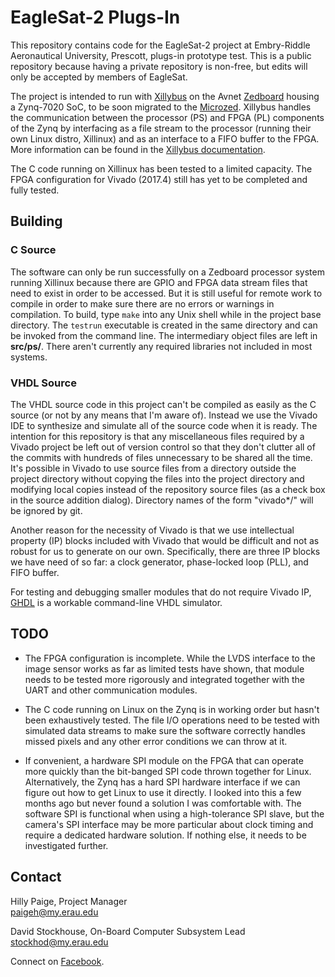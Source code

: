 # EagleSat-2 Plugs-In

This repository contains code for the EagleSat-2 project at Embry-Riddle
Aeronautical University, Prescott, plugs-in prototype test. This is a public
repository because having a private repository is non-free, but edits will only
be accepted by members of EagleSat.

The project is intended to run with [Xillybus](http://xillybus.com/) on the
Avnet [Zedboard](http://www.zedboard.org/product/zedboard) housing a Zynq-7020
SoC, to be soon migrated to the
[Microzed](http://www.zedboard.org/product/microzed). Xillybus handles the
communication between the processor (PS) and FPGA (PL) components of the Zynq by
interfacing as a file stream to the processor (running their own Linux distro,
Xillinux) and as an interface to a FIFO buffer to the FPGA. More information can
be found in the [Xillybus documentation](http://xillybus.com/doc).

The C code running on Xillinux has been tested to a limited capacity. The FPGA
configuration for Vivado (2017.4) still has yet to be completed and fully
tested.

## Building

### C Source

The software can only be run successfully on a Zedboard processor system running
Xillinux because there are GPIO and FPGA data stream files that need to exist in
order to be accessed. But it is still useful for remote work to compile in order
to make sure there are no errors or warnings in compilation. To build, type
`make` into any Unix shell while in the project base directory. The `testrun`
executable is created in the same directory and can be invoked from the command
line. The intermediary object files are left in **src/ps/**. There aren't
currently any required libraries not included in most systems.

### VHDL Source

The VHDL source code in this project can't be compiled as easily as the C source
(or not by any means that I'm aware of). Instead we use the Vivado IDE to
synthesize and simulate all of the source code when it is ready. The intention
for this repository is that any miscellaneous files required by a Vivado project
be left out of version control so that they don't clutter all of the commits
with hundreds of files unnecessary to be shared all the time. It's possible in
Vivado to use source files from a directory outside the project directory
without copying the files into the project directory and modifying local copies
instead of the repository source files (as a check box in the source addition
dialog). Directory names of the form "vivado\*/" will be ignored by git. 

Another reason for the necessity of Vivado is that we use intellectual property
(IP) blocks included with Vivado that would be difficult and not as robust for
us to generate on our own. Specifically, there are three IP blocks we have need
of so far: a clock generator, phase-locked loop (PLL), and FIFO buffer.

For testing and debugging smaller modules that do not require Vivado IP, 
[GHDL](https://github.com/ghdl/ghdl) is a workable command-line VHDL simulator.

## TODO

* The FPGA configuration is incomplete. While the LVDS interface to the image
  sensor works as far as limited tests have shown, that module needs to be
tested more rigorously and integrated together with the UART and other
communication modules. 

* The C code running on Linux on the Zynq is in working order but hasn't been
  exhaustively tested. The file I/O operations need to be tested with simulated
data streams to make sure the software correctly handles missed pixels and any
other error conditions we can throw at it. 

* If convenient, a hardware SPI module on the FPGA that can operate more quickly
  than the bit-banged SPI code thrown together for Linux. Alternatively, the
Zynq has a hard SPI hardware interface if we can figure out how to get Linux to
use it directly. I looked into this a few months ago but never found a solution
I was comfortable with. The software SPI is functional when using a
high-tolerance SPI slave, but the camera's SPI interface may be more particular
about clock timing and require a dedicated hardware solution. If nothing else,
it needs to be investigated further.

## Contact

Hilly Paige, Project Manager  
[paigeh@my.erau.edu](mailto:paigeh@my.erau.edu)

David Stockhouse, On-Board Computer Subsystem Lead  
[stockhod@my.erau.edu](mailto:stockhod@my.erau.edu)

Connect on [Facebook](https://www.facebook.com/eaglesaterau/).

